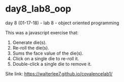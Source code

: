 # day8_lab8_oop
day 8 (01-17-18) - lab 8 - object oriented programming

This was a javascript exercise that:

1. Generate die(s).
2. Re-roll the die(s).
3. Sums the face value of the die(s).
4. Click on a single die to re-roll it.
5. Double-click a single die to remove it.

Site link: https://walterlee7.github.io/covalencelab1/
